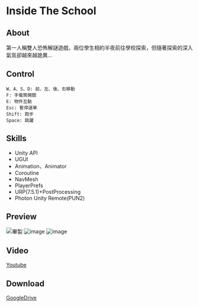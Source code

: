 # Inside The School  
## About
第一人稱雙人恐怖解謎遊戲，兩位學生相約半夜前往學校探索，但隨著探索的深入氣氛卻越來越詭異...  

## Control    
```  
W、A、S、D: 前、左、後、右移動   
F: 手電筒開關  
E: 物件互動  
Esc: 暫停選單 
Shift: 跑步  
Space: 跳躍  
```  

## Skills  
- Unity API
- UGUI
- Animation、Animator
- Coroutine
- NavMesh
- PlayerPrefs
- URP(7.5.1)+PostProcessing
- Photon Unity Remote(PUN2)

## Preview  
![畢製](https://github.com/suu0319/Inside-The-School/assets/59763965/ae8f202c-b921-42af-85b6-3c28a906dfc1)
![image](https://github.com/suu0319/Inside-The-School/assets/59763965/770560c8-3d23-4c67-ad70-1040c27aa64a)
![image](https://github.com/suu0319/Inside-The-School/assets/59763965/a95c38bc-80a7-4c85-aed6-b70b047d5369)

## Video  
[Youtube](https://youtu.be/5y0IVB4NLoI)  

## Download  
[GoogleDrive](https://drive.google.com/file/d/1Z2OvgnXYSaK7fk5Uvr4yQ03XtLWIhCho/view?usp=sharing)
